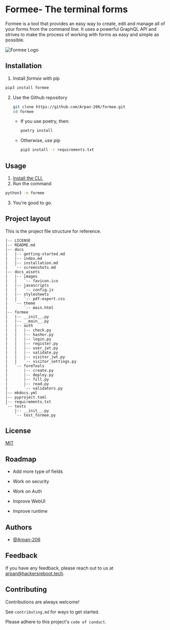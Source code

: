 
# Formee- The terminal forms

Formee is a tool that provides an easy way to create, edit and manage all of your forms from the command line. It uses a powerful GraphQL API and strives to make the process of working with forms as easy and simple as possible.

![Formee Logo](/docs_assets/images/logo.svg)


## Installation

1. Install *formee* with pip

```bash
pip3 install formee
```

2. Use the Github repository

    ```bash
    git clone https://github.com/Arpan-206/formee.git
    cd formee
    ```

    - If you use poetry, then:
        ```bash
        poetry install
        ```
    - Otherwise, use pip
        ```bash
        pip3 install -r requirements.txt
        ```

## Usage

1. [Install the CLI.](#Installation)
2. Run the command
```bash
python3 -m formee
```
3. You're good to go.

## Project layout
This is the project file structure for reference.

    |-- LICENSE
    |-- README.md
    |-- docs
    |   |-- getting-started.md
    |   |-- index.md
    |   |-- installation.md
    |   `-- screenshots.md
    |-- docs_assets
    |   |-- images
    |   |   `-- favicon.ico
    |   |-- javascripts
    |   |   `-- config.js
    |   |-- stylesheets
    |   |   `-- pdf-export.css
    |   `-- theme
    |       `-- main.html
    |-- formee
    |   |-- __init__.py
    |   |-- __main__.py
    |   |-- auth
    |   |   |-- check.py
    |   |   |-- hasher.py
    |   |   |-- login.py
    |   |   |-- register.py
    |   |   |-- user_jwt.py
    |   |   |-- validate.py
    |   |   |-- visitor_jwt.py
    |   |   `-- visitor_settings.py
    |   `-- formTools
    |       |-- create.py
    |       |-- deploy.py
    |       |-- fill.py
    |       |-- read.py
    |       `-- validators.py
    |-- mkdocs.yml
    |-- pyproject.toml
    |-- requirements.txt
    `-- tests
        |-- __init__.py
        `-- test_formee.py


## License

[MIT](https://github.com/Arpan-206/formee/blob/main/LICENSE)



## Roadmap

- Add more type of fields

- Work on security

- Work on Auth

- Improve WebUI

- Improve runtime


## Authors

- [@Arpan-206](https://github.com/Arpan-206)


## Feedback

If you have any feedback, please reach out to us at arpan@hackersreboot.tech.


## Contributing

Contributions are always welcome!

See `contributing.md` for ways to get started.

Please adhere to this project's `code of conduct`.